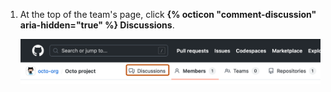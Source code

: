 1. At the top of the team's page, click **{% octicon "comment-discussion" aria-hidden="true" %} Discussions**.

   ![Screenshot of the header of a team's page. A tab, labeled with a comment icon and "Discussions", is outlined in dark orange.](/assets/images/help/teams/org-team-page-discussions-tab.png)
